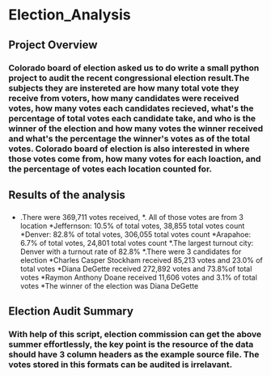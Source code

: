 # Election_Analysis
## Project Overview

### Colorado board of election asked us to do write a small python project to audit the recent congressional election result.The subjects they are instereted are how many total vote they receive from voters, how many candidates were received votes, how many votes each candidates recieved, what's the percentage of total votes each candidate take, and who is the winner of the election and how many votes the winner received and what's the percentage the winner's votes as of the total votes. Colorado board of election is also interested in where those votes come from, how many votes for each loaction, and the percentage of votes each location counted for. 

## Results of the analysis
### 
* .There were 369,711 votes received,
*. All of those votes are from 3 location
      *Jeffernson: 10.5% of total votes, 38,855 total votes count
      *Denver: 82.8% of total votes, 306,055 total votes count
      *Arapahoe: 6.7% of total votes, 24,801 total votes count
*.The largest turnout city: Denver with a turnout rate of 82.8%
*.There were 3 candidates for election
      *Charles Casper Stockham received 85,213 votes and 23.0% of total votes
      *Diana DeGette received 272,892 votes and 73.8%of total votes
      *Raymon Anthony Doane received 11,606 votes and 3.1% of total votes
*The winner of the election was Diana DeGette

## Election Audit Summary
### With help of this script, election commission can get the above summer effortlessly, the key point is the resource of the data should have 3 column headers as the example source file. The votes stored in this formats can be audited is irrelavant.
